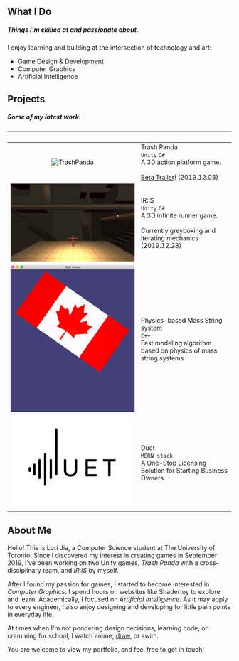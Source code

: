 <a id="general"></a>
## What I Do 
##### Things I'm skilled at and passionate about.
I enjoy learning and building at the intersection of technology and art:
- Game Design & Development
- Computer Graphics
- Artificial Intelligence

<a id="projects"></a>
## Projects
##### Some of my latest work.

| <img src="" width="300"/> | <img src="" width="200"/> |
|:-------------:|:------------------|
|![TrashPanda](./images/trash-panda.gif)| Trash Panda <br> `Unity`  `C#` <br> A 3D action platform game.  <br><br> <i class="fas fa-bullhorn fa-fw"></i> [Beta Trailer](https://youtu.be/V5wO-z483DQ)! (2019.12.03) |
|![IR-IS](./images/IR-IS-greybox.gif)| IR:IS <br> `Unity` `C#`  <br> A 3D infinite runner game. <br><br> <i class="fas fa-bullhorn fa-fw"></i> Currently greyboxing and iterating mechanics (2019.12.28) |
|![Physics-based-rendering](./images/flag.gif)| Physics-based Mass String system <br> `C++` <br> Fast modeling algorithm based on physics of mass string systems    | 
|![DUET](./images/duet.png)| Duet <br> `MERN stack` <br> A One-Stop Licensing Solution for Starting Business Owners.  |

<a id="self-intro"></a>
## About Me

Hello! This is Lori Jia, a Computer Science student at The University of Toronto. Since I discovered my interest in creating games in September 2019, I've been working on two Unity games, _Trash Panda_ with a cross-disciplinary team, and _IR:IS_ by myself. 

After I found my passion for games, I started to become interested in _Computer Graphics_. I spend hours on websites like Shadertoy to explore and learn. Academically, I focused on _Artificial Intelligence_. As it may apply to every engineer, I also enjoy designing and developing for little pain points in everyday life. 

At times when I'm not pondering design decisions, learning code, or cramming for school, I watch anime, [draw](./draw.md), or swim. 

You are welcome to view my portfolio, and feel free to get in touch!


<!--PIXIV: https://www.pixiv.net/en/users/9644834 -->

